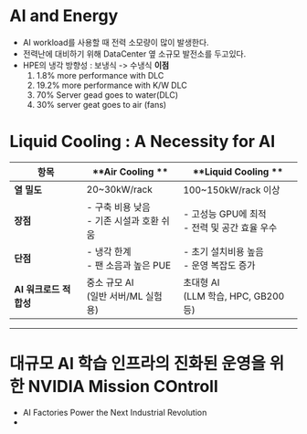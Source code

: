 # AI and Energy
- AI workload를 사용할 때 전력 소모량이 많이 발생한다.
- 전력난에 대비하기 위해 DataCenter 옆 소규모 발전소를 두고있다.
- HPE의 냉각 방향성 : 보냉식 -> 수냉식
  **이점**
  1) 1.8% more performance with DLC
  2) 19.2% more performance with K/W DLC
  3) 70% Server gead goes to water(DLC)
  4) 30% server geat goes to air (fans) 

# Liquid Cooling : A Necessity for AI
| 항목              |  **Air Cooling **    |  **Liquid Cooling **      |
| --------------- | ---------------------------- | -------------------------------- |
| **열 밀도**        | 20\~30kW/rack              | 100\~150kW/rack 이상               |
| **장점**          | - 구축 비용 낮음<br>- 기존 시설과 호환 쉬움 | - 고성능 GPU에 최적<br>- 전력 및 공간 효율 우수 |
| **단점**          | - 냉각 한계<br>- 팬 소음과 높은 PUE    | - 초기 설치비용 높음<br>- 운영 복잡도 증가      |
| **AI 워크로드 적합성** | 중소 규모 AI<br>(일반 서버/ML 실험용)   | 초대형 AI<br>(LLM 학습, HPC, GB200 등) |

---

# 대규모 AI 학습 인프라의 진화된 운영을 위한 NVIDIA Mission COntroll
- AI Factories Power the Next Industrial Revolution
- 
